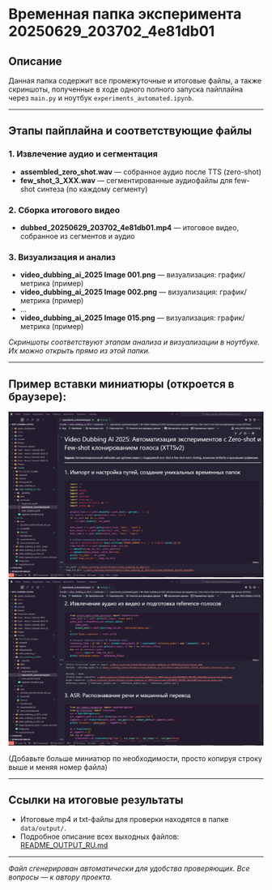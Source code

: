 # Временная папка эксперимента 20250629_203702_4e81db01

## Описание
Данная папка содержит все промежуточные и итоговые файлы, а также скриншоты, полученные в ходе одного полного запуска пайплайна через `main.py` и ноутбук `experiments_automated.ipynb`.

---

## Этапы пайплайна и соответствующие файлы

### 1. Извлечение аудио и сегментация
- **assembled_zero_shot.wav** — собранное аудио после TTS (zero-shot)
- **few_shot_3_XXX.wav** — сегментированные аудиофайлы для few-shot синтеза (по каждому сегменту)

### 2. Сборка итогового видео
- **dubbed_20250629_203702_4e81db01.mp4** — итоговое видео, собранное из сегментов и аудио

### 3. Визуализация и анализ
- **video_dubbing_ai_2025 Image 001.png** — визуализация: график/метрика (пример)
- **video_dubbing_ai_2025 Image 002.png** — визуализация: график/метрика (пример)
- ...
- **video_dubbing_ai_2025 Image 015.png** — визуализация: график/метрика (пример)

_Скриншоты соответствуют этапам анализа и визуализации в ноутбуке. Их можно открыть прямо из этой папки._

---

## Пример вставки миниатюры (откроется в браузере):

![Миниатюра 1](video_dubbing_ai_2025%20Image%20001.png)
![Миниатюра 2](video_dubbing_ai_2025%20Image%20002.png)

(Добавьте больше миниатюр по необходимости, просто копируя строку выше и меняя номер файла)

---

## Ссылки на итоговые результаты
- Итоговые mp4 и txt-файлы для проверки находятся в папке `data/output/`.
- Подробное описание всех выходных файлов: [README_OUTPUT_RU.md](../../output/README_OUTPUT_RU.md)

---
_Файл сгенерирован автоматически для удобства проверяющих. Все вопросы — к автору проекта._ 